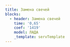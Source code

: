 ```yaml
---
title: Замена свечей
blocks:
  - header: Замена свечей
    time: '0,65'
    coef: '1419'
    model: ЛАДА
    _template: servTemplate
---
```

        